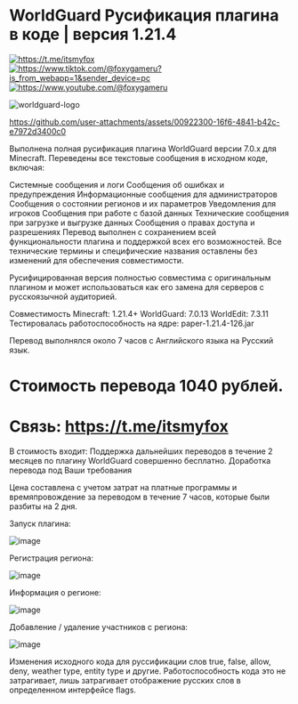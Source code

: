 # WorldGuard Русификация плагина в коде | версия 1.21.4
<div id="badges">
  <a href="https://t.me/itsmyfox">
    <img src="https://img.shields.io/badge/Telegram-2CA5E0?style=for-the-badge&logo=telegram&logoColor=white" alt="https://t.me/itsmyfox"/>
  </a>
  <a href="[your-youtube-URL](https://www.tiktok.com/@foxygameru?is_from_webapp=1&sender_device=pc)">
    <img src="https://img.shields.io/badge/TikTok-000000?style=for-the-badge&logo=tiktok&logoColor=white" alt="https://www.tiktok.com/@foxygameru?is_from_webapp=1&sender_device=pc"/>
  </a>
  <a href="https://www.youtube.com/@foxygameru">
    <img src="https://img.shields.io/badge/YouTube-FF0000?style=for-the-badge&logo=youtube&logoColor=white" alt="https://www.youtube.com/@foxygameru"/>
  </a>
</div>


![worldguard-logo](https://github.com/user-attachments/assets/c0cfe021-cf13-42ea-b14e-3213227624b2)

https://github.com/user-attachments/assets/00922300-16f6-4841-b42c-e7972d3400c0


Выполнена полная русификация плагина WorldGuard версии 7.0.x для Minecraft. Переведены все текстовые сообщения в исходном коде, включая:

Системные сообщения и логи
Сообщения об ошибках и предупреждения
Информационные сообщения для администраторов
Сообщения о состоянии регионов и их параметров
Уведомления для игроков
Сообщения при работе с базой данных
Технические сообщения при загрузке и выгрузке данных
Сообщения о правах доступа и разрешениях
Перевод выполнен с сохранением всей функциональности плагина и поддержкой всех его возможностей. Все технические термины и специфические названия оставлены без изменений для обеспечения совместимости.

Русифицированная версия полностью совместима с оригинальным плагином и может использоваться как его замена для серверов с русскоязычной аудиторией.

Совместимость
Minecraft: 1.21.4+
WorldGuard: 7.0.13
WorldEdit: 7.3.11
Тестировалась работоспособность на ядре: paper-1.21.4-126.jar

Перевод выполнялся около 7 часов с Английского языка на Русский язык.

# Стоимость перевода 1040 рублей.

# Связь: https://t.me/itsmyfox


В стоимость входит:
Поддержка дальнейших переводов в течение 2 месяцев по плагину WorldGuard совершенно бесплатно.
Доработка перевода под Ваши требования

Цена составлена с учетом затрат на платные программы и времяпровождение за переводом в течение 7 часов, которые были разбиты на 2 дня.

Запуск плагина:

![image](https://github.com/user-attachments/assets/6da72e3d-1afa-4e68-919b-816d890cc34f)

Регистрация региона:

![image](https://github.com/user-attachments/assets/7093f193-872e-4043-9110-b3cb35e4a50d)

Информация о регионе:

![image](https://github.com/user-attachments/assets/a8634c43-2aac-4da1-9db7-d840f0db27ed)

Добавление / удаление участников с региона:

![image](https://github.com/user-attachments/assets/887f10b7-19cf-44b2-9c21-42e2102a5638)

Изменения исходного кода для руссификации слов true, false, allow, deny, weather type, entity type и другие. Работоспособность кода это не затрагивает, лишь затрагивает отображение русских слов в определенном интерфейсе flags.


